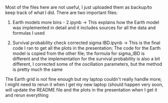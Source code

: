 Most of the files here are not useful, I just uploaded them as backup/to keep track of what I did. There are two important files:

1) Earth models more bins - 2.ipynb  -> This explains how the Earth model was implemented in detail and it includes sources for all the data and formulas I used
   
2) Survival probability check corrected sigma IBD.ipynb  -> This is the final code I ran to get all the plots in the presentation; The code for the Earth model is copied
   from the other file; the formula for sigma_IBD is different and the implementation for the survival probability is also a bit different, I corrected some of the
   oscillation parameters, but the method is pretty much the same

The Earth grid is not fine enough but my laptop couldn't really handle more; I might need to rerun it when I get my new laptop (should happen very soon, will update the
README file and the plots in the presentation when I get it and rerun everything
